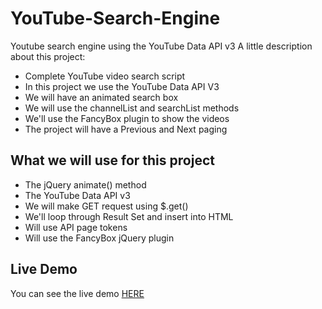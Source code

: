 # YouTube-Search-Engine

Youtube search engine using the YouTube Data API v3
A little description about this project:

* Complete YouTube video search script
* In this project we use the YouTube Data API V3
* We will have an animated search box
* We will use the channelList and searchList methods
* We'll use the FancyBox plugin to show the videos
* The project will have a Previous and Next paging

## What we will use for this project

* The jQuery animate() method
* The YouTube Data API v3
* We will make GET request using $.get()
* We'll loop through Result Set and insert into HTML
* Will use API page tokens
* Will use the FancyBox jQuery plugin

## Live Demo

You can see the live demo [HERE](http://edgardopinto-escalier.github.io/YouTube-Search-Engine/)

